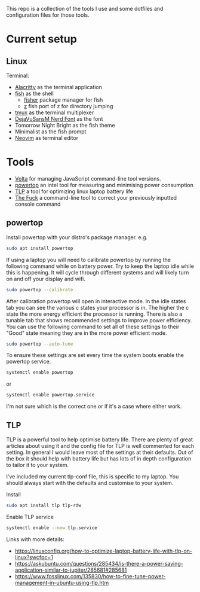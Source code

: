 This repo is a collection of the tools I use and some dotfiles and configuration files for those tools. 

# Current setup
## Linux
Terminal: 
- [Alacritty](https://github.com/alacritty/alacritty) as the terminal application
- [fish](https://fishshell.com/) as the shell
    - [fisher](https://github.com/jorgebucaran/fisher) package manager for fish
    - [z](https://github.com/jethrokuan/z) fish port of z for directory jumping	
- [tmux](https://github.com/tmux/tmux/wiki) as the terminal multiplexer
- [DejaVuSansM Nerd Font](https://www.programmingfonts.org/#dejavu) as the font
- Tomorrow Night Bright as the fish theme 
- Minimalist as the fish prompt
- [Neovim](https://neovim.io/) as terminal editor


# Tools
- [Volta](https://volta.sh/) for managing JavaScript command-line tool versions.
- [powertop](https://wiki.archlinux.org/title/Powertop) an intel tool for measuring and minimising power consumption
- [TLP](https://linrunner.de/tlp/index.html) a tool for optimizing linux laptop battery life
- [The Fuck](https://github.com/nvbn/thefuck) a command-line tool to correct your previously inputted console command

## powertop
Install powertop with your distro's package manager. e.g. 
```bash
sudo apt install powertop
```

If using a laptop you will need to calibrate powertop by running the following command while on battery power. Try to keep the laptop idle while this is happening. It will cycle through different systems and will likely turn on and off your display and wifi.

```bash
sudo powertop --calibrate
```

After calibration powertop will open in interactive mode. In the idle states tab you can see the various c states your processor is in. The higher the c state the more energy efficient the processor is running. There is also a tunable tab that shows recommended settings to improve power efficiency. You can use the following command to set all of these settings to their "Good" state meaning they are in the more power efficient mode.

```bash
sudo powertop --auto-tune
```

To ensure these settings are set every time the system boots enable the powertop service.

```bash
systemctl enable powertop
```

or 

```bash
systemctl enable powertop.service
```

I'm not sure which is the correct one or if it's a case where either work.

## TLP
TLP is a powerful tool to help optimise battery life. There are plenty of great articles about using it and the config file for TLP is well commented for each setting. In general I would leave most of the settings at their defaults. Out of the box it should help with battery life but has lots of in depth configuration to tailor it to your system.

I've included my current tlp-conf file, this is specific to my laptop. You should always start with the defaults and customise to your system.

Install
```bash
sudo apt install tlp tlp-rdw
```

Enable TLP service
```bash
systemctl enable --now tlp.service
```

Links with more details:
- https://linuxconfig.org/how-to-optimize-laptop-battery-life-with-tlp-on-linux?swcfpc=1
- https://askubuntu.com/questions/285434/is-there-a-power-saving-application-similar-to-jupiter/285681#285681
- https://www.fosslinux.com/135830/how-to-fine-tune-power-management-in-ubuntu-using-tlp.htm

